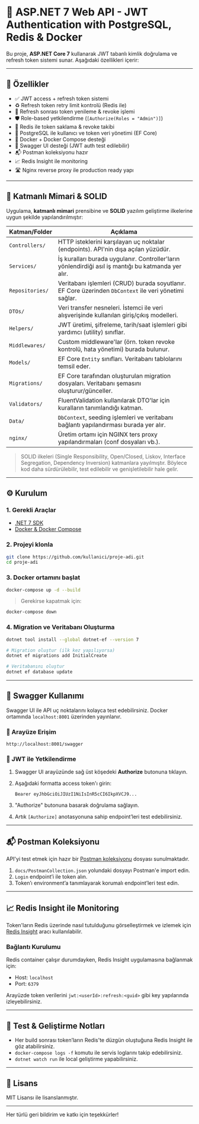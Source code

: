 # 🔐 ASP.NET 7 Web API - JWT Authentication with PostgreSQL, Redis & Docker

Bu proje, **ASP.NET Core 7** kullanarak JWT tabanlı kimlik doğrulama ve refresh token sistemi sunar. Aşağıdaki özellikleri içerir:

---

## 🚀 Özellikler

* ✅ JWT access + refresh token sistemi
* ♻️ Refresh token retry limit kontrolü (Redis ile)
* 🔁 Refresh sonrası token yenileme & revoke işlemi
* 🛡 Role-based yetkilendirme (`[Authorize(Roles = "Admin")]`)
* 🧠 Redis ile token saklama & revoke takibi
* 🧾 PostgreSQL ile kullanıcı ve token veri yönetimi (EF Core)
* 🐳 Docker + Docker Compose desteği
* 📄 Swagger UI desteği (JWT auth test edilebilir)
* 📬 Postman koleksiyonu hazır
* 📈 Redis Insight ile monitoring
* 🛣 Nginx reverse proxy ile production ready yapı

---

## 🧱 Katmanlı Mimari & SOLID

Uygulama, **katmanlı mimari** prensibine ve **SOLID** yazılım geliştirme ilkelerine uygun şekilde yapılandırılmıştır:

| Katman/Folder   | Açıklama                                                                                               |
| --------------- | ------------------------------------------------------------------------------------------------------ |
| `Controllers/`  | HTTP isteklerini karşılayan uç noktalar (endpoints). API'nin dışa açılan yüzüdür.                      |
| `Services/`     | İş kuralları burada uygulanır. Controller'ların yönlendirdiği asıl iş mantığı bu katmanda yer alır.    |
| `Repositories/` | Veritabanı işlemleri (CRUD) burada soyutlanır. EF Core üzerinden `DbContext` ile veri yönetimi sağlar. |
| `DTOs/`         | Veri transfer nesneleri. İstemci ile veri alışverişinde kullanılan giriş/çıkış modelleri.              |
| `Helpers/`      | JWT üretimi, şifreleme, tarih/saat işlemleri gibi yardımcı (utility) sınıflar.                         |
| `Middlewares/`  | Custom middleware'lar (örn. token revoke kontrolü, hata yönetimi) burada bulunur.                      |
| `Models/`       | EF Core `Entity` sınıfları. Veritabanı tablolarını temsil eder.                                        |
| `Migrations/`   | EF Core tarafından oluşturulan migration dosyaları. Veritabanı şemasını oluşturur/günceller.           |
| `Validators/`   | FluentValidation kullanılarak DTO'lar için kuralların tanımlandığı katman.                             |
| `Data/`         | `DbContext`, seeding işlemleri ve veritabanı bağlantı yapılandırması burada yer alır.                  |
| `nginx/`        | Üretim ortamı için NGINX ters proxy yapılandırmaları (conf dosyaları vb.).                             |

> SOLID ilkeleri (Single Responsibility, Open/Closed, Liskov, Interface Segregation, Dependency Inversion) katmanlara yayılmıştır. Böylece kod daha sürdürülebilir, test edilebilir ve genişletilebilir hale gelir.

---

## ⚙️ Kurulum

### 1. Gerekli Araçlar

* [.NET 7 SDK](https://dotnet.microsoft.com/download/dotnet/7.0)
* [Docker & Docker Compose](https://www.docker.com/products/docker-desktop)

### 2. Projeyi klonla

```bash
git clone https://github.com/kullanici/proje-adi.git
cd proje-adi
```

### 3. Docker ortamını başlat

```bash
docker-compose up -d --build
```

> Gerekirse kapatmak için:

```bash
docker-compose down
```

### 4. Migration ve Veritabanı Oluşturma

```bash
dotnet tool install --global dotnet-ef --version 7

# Migration oluştur (ilk kez yapılıyorsa)
dotnet ef migrations add InitialCreate

# Veritabanını oluştur
dotnet ef database update
```

---

## 📄 Swagger Kullanımı

Swagger UI ile API uç noktalarını kolayca test edebilirsiniz. Docker ortamında `localhost:8001` üzerinden yayınlanır.

### 🔗 Arayüze Erişim

```
http://localhost:8001/swagger
```

### 🔐 JWT ile Yetkilendirme

1. Swagger UI arayüzünde sağ üst köşedeki **Authorize** butonuna tıklayın.

2. Aşağıdaki formatta access token'ı girin:

   ```
   Bearer eyJhbGciOiJIUzI1NiIsInR5cCI6IkpXVCJ9...
   ```

3. "Authorize" butonuna basarak doğrulama sağlayın.

4. Artık `[Authorize]` anotasyonuna sahip endpoint’leri test edebilirsiniz.

---

## 📬 Postman Koleksiyonu

API'yi test etmek için hazır bir [Postman koleksiyonu](https://www.postman.com/) dosyası sunulmaktadır.

1. `docs/PostmanCollection.json` yolundaki dosyayı Postman'e import edin.
2. `Login` endpoint’i ile token alın.
3. Token’ı environment’a tanımlayarak korumalı endpoint’leri test edin.

---

## 📈 Redis Insight ile Monitoring

Token'ların Redis üzerinde nasıl tutulduğunu görselleştirmek ve izlemek için [Redis Insight](https://redis.com/redis-enterprise/redis-insight/) aracı kullanılabilir.

### Bağlantı Kurulumu

Redis container çalışır durumdayken, Redis Insight uygulamasına bağlanmak için:

* Host: `localhost`
* Port: `6379`

Arayüzde token verilerini `jwt:<userId>:refresh:<guid>` gibi key yapılarında izleyebilirsiniz.

---

## 🧪 Test & Geliştirme Notları

* Her build sonrası token’ların Redis'te düzgün oluştuğuna Redis Insight ile göz atabilirsiniz.
* `docker-compose logs -f` komutu ile servis loglarını takip edebilirsiniz.
* `dotnet watch run` ile local geliştirme yapabilirsiniz.

---

## 📜 Lisans

MIT Lisansı ile lisanslanmıştır.

---

Her türlü geri bildirim ve katkı için teşekkürler!
